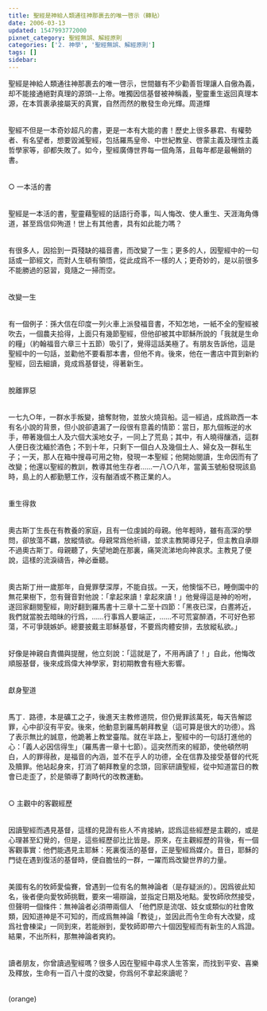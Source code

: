```yaml
---
title: 聖經是神給人類通往神那裹去的唯一啓示（轉貼）
date: 2006-03-13
updated: 1547993772000
pixnet_category: 聖經無誤、解經原則
categories: ['2. 神學', '聖經無誤、解經原則']
tags: []
sidebar: 
---
```


<p>聖經是神給人類通往神那裹去的唯一啓示，世間雖有不少勸善哲理讓人自傲為義，却不能接通絕對真理的源頭--上帝。唯獨因信基督被神稱義，聖靈重生返回真理本源，在本質裹承接屬天的真實，自然而然的散發生命光輝。<!--more-->周道輝 <br/><br/><br/>聖經不但是一本奇妙超凡的書，更是一本有大能的書！歷史上很多暴君、有權勢者、有名望者，想要毀滅聖經，包括羅馬皇帝、中世紀教皇、啓蒙主義及理性主義哲學家等，卻都失敗了。如今，聖經廣傳世界每一個角落，且每年都是最暢銷的書。 <br/><br/><br/>○ 一本活的書 <br/><br/><br/>聖經是一本活的書，聖靈藉聖經的話語行奇事，叫人悔改、使人重生、天涯海角傳道，甚至爲信仰殉道！世上有其他書，具有如此能力嗎？ <br/><br/><br/>有很多人，因拾到一頁殘缺的福音書，而改變了一生；更多的人，因聖經中的一句話或一節經文，而對人生頓有領悟，從此成爲不一樣的人；更奇妙的，是以前很多不能勝過的惡習，竟隨之一掃而空。 <br/><br/><br/>改變一生 <br/><br/><br/>有一個例子：孫大信在印度一列火車上派發福音書，不知怎地，一紙不全的聖經被吹去，一個農夫拾得，上面只有幾節聖經，但他卻被其中耶穌所說的「我就是生命的糧」（約翰福音六章三十五節）吸引了，覺得這話美極了。有朋友告訴他，這是聖經中的一句話，並勸他不要看那本書，但他不肯。後來，他在一書店中買到新約聖經，回去細讀，竟成爲基督徒，得著新生。 <br/><br/><br/>脫離罪惡 <br/><br/><br/>一七九○年，一群水手叛變，搶奪財物，並放火燒貨船。這一經過，成爲歐西一本有名小說的背景，但小說卻遺漏了一段很有意義的情節：當日，那九個叛逆的水手，帶著幾個土人及六個大溪地女子，一同上了荒島；其中，有人曉得釀酒，這群人便日夜沈緬於酒色；不到十年，只剩下一個白人及幾個土人、婦女及一群私生子；一天，那人在箱中搜尋可用之物，發現一本聖經；他開始閱讀，生命因而有了改變；他還以聖經的教訓，教導其他生存者……一八○八年，當黃玉號船發現該島時，島上的人都勤懇工作，沒有酗酒或不務正業的人。 <br/><br/><br/>重生得救 <br/><br/><br/>奧古斯丁生長在有教養的家庭，且有一位虔誠的母親。他年輕時，雖有高深的學問，卻放蕩不羈，放縱情欲。母親常爲他祈禱，並求主教開導兒子，但主教自承辯不過奧古斯丁。母親聽了，失望地跪在那裏，痛哭流涕地向神哀求。主教見了便說，這樣的流淚禱告，神必垂聽。 <br/><br/><br/>奧古斯丁卅一歲那年，自覺罪孽深厚，不能自拔。一天，他懊惱不已，睡倒園中的無花果樹下，忽有聲音對他說：「拿起來讀！拿起來讀！」他覺得這是神的吩咐，遂回家翻閱聖經，剛好翻到羅馬書十三章十二至十四節：「黑夜已深，白晝將近，我們就當脫去暗昧的行爲，……行事爲人要端正，……不可荒宴醉酒，不可好色邪蕩，不可爭競嫉妒。總要披戴主耶穌基督，不要爲肉體安排，去放縱私欲。」 <br/><br/><br/>好像是神親自責備與提醒，他立刻說：「這就是了，不用再讀了！」自此，他悔改順服基督，後來成爲偉大神學家，對初期教會有極大影響。 <br/><br/><br/>獻身聖道 <br/><br/><br/>馬丁．路德，本是礦工之子，後進天主教修道院，但仍覺罪該萬死，每天告解認罪，心中卻沒有平安。後來，他動意到羅馬朝拜教皇（這可算是很大的功德）。爲了表示無比的誠意，他跪著上教堂臺階。就在半路上，聖經中的一句話打進他的心：「義人必因信得生」（羅馬書一章十七節）。這突然而來的經節，使他頓然明白，人的罪得赦，是福音的內涵，並不在乎人的功德，全在信靠及接受基督的代死及贖罪。他站起身來，打消了朝拜教皇的念頭，回家研讀聖經，從中知道當日的教會已走歪了，於是領導了劃時代的改教運動。 <br/><br/><br/>○ 主觀中的客觀經歷 <br/><br/><br/>因讀聖經而遇見基督，這樣的見證有些人不肯接納，認爲這些經歷是主觀的，或是心理甚至幻覺的，但是，這些經歷卻比比皆是。原來，在主觀經歷的背後，有一個客觀事實：他們能遇見主耶穌：死裏復活的基督，正是聖經爲媒介。昔日，耶穌的門徒在遇到復活的基督時，便自膽怯的一群，一躍而爲改變世界的力量。<br/><br/> <br/>美國有名的牧師愛倫賽，曾遇到一位有名的無神論者（是存疑派的）。因爲彼此知名，後者便向愛牧師挑戰，要來一場辯論，並指定日期及地點。愛牧師欣然接受，但聲明一個條件：無神論者必須帶兩個人 「他們原是流氓、妓女或類似的社會敗類，因知道神是不可知的，而成爲無神論「教徒」，並因此而令生命有大改變，成爲社會棟梁」一同到來，若能辦到，愛牧師即帶六十個因聖經而有新生的人爲證。結果，不出所料，那無神論者爽約。 <br/><br/><br/>讀者朋友，你曾讀過聖經嗎？很多人因在聖經中尋求人生答案，而找到平安、喜樂及釋放，生命有一百八十度的改變，你爲何不拿起來讀呢？<br/><br/><br/>(orange)<br/>
</p>